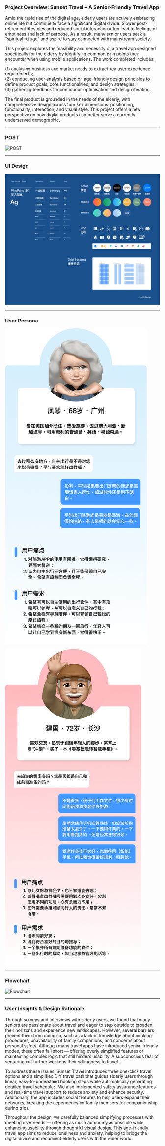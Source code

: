 ### Project Overview: Sunset Travel – A Senior-Friendly Travel App

Amid the rapid rise of the digital age, elderly users are actively embracing online life but continue to face a significant digital divide. Slower post-retirement lifestyles and reduced social interaction often lead to feelings of emptiness and lack of purpose. As a result, many senior users seek a “spiritual refuge” and aspire to stay connected with mainstream society.

This project explores the feasibility and necessity of a travel app designed specifically for the elderly by identifying common pain points they encounter when using mobile applications. The work completed includes:  

(1) analysing business and market needs to extract key user experience requirements;  
(2) conducting user analysis based on age-friendly design principles to define product goals, core functionalities, and design strategies;  
(3) gathering feedback for continuous optimisation and design iteration.  


The final product is grounded in the needs of the elderly, with comprehensive design across four key dimensions: positioning, functionality, interaction, and visual style. This project offers a new perspective on how digital products can better serve a currently underserved demographic.  

---



### POST
![POST](POST.png)

---

### UI Design
![UIDesign](UIDesign.png)

---

### User Persona  
![User Persona A](UserPersonaA.png)

![User Persona B](UserPersonaB.png)

---
### Flowchart
![Flowchart](Flowchart.png)

---

### User Insights & Design Rationale

Through surveys and interviews with elderly users, we found that many seniors are passionate about travel and eager to step outside to broaden their horizons and experience new landscapes. However, several barriers prevent them from doing so, such as a lack of knowledge about booking procedures, unavailability of family companions, and concerns about personal safety. Although many travel apps have introduced senior-friendly modes, these often fall short — offering overly simplified features or maintaining complex logic that still hinders usability. A subconscious fear of venturing out further weakens their willingness to travel.  

To address these issues, Sunset Travel introduces three one-click travel options and a simplified DIY travel path that guides elderly users through linear, easy-to-understand booking steps while automatically generating detailed travel schedules. We also implemented safety assurance features and real-time travel support to reduce anxiety and enhance security. Additionally, the app includes social features to help users expand their networks, breaking the dependency on family members for companionship during trips.  

Throughout the design, we carefully balanced simplifying processes with meeting user needs — offering as much autonomy as possible while enhancing usability through thoughtful visual design. This age-friendly travel app aims to reduce loneliness and anxiety, helping to bridge the digital divide and reconnect elderly users with the wider world.

